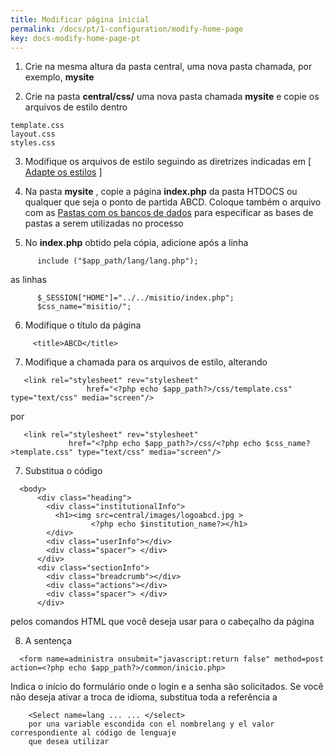 ```yaml
---
title: Modificar página inicial
permalink: /docs/pt/1-configuration/modify-home-page
key: docs-modify-home-page-pt
---
```


1. Crie na mesma altura da pasta central, uma nova pasta chamada, por exemplo, **mysite**

2. Crie na pasta **central/css/** uma nova pasta chamada **mysite** e copie os arquivos de estilo dentro

```
template.css
layout.css
styles.css
```

3. Modifique os arquivos de estilo seguindo as diretrizes indicadas em [ [Adapte os estilos](http://abcdwiki.net/wiki/pt/index.php?title=Cambiar_la_apariencia_%28colores_y/o_iconos%29_utilizados_en_la_interfaz_de_una_carpeta_de_bases_de_datos) ]

4. Na pasta **mysite** , copie a página **index.php** da pasta HTDOCS ou qualquer que seja o ponto de partida ABCD. Coloque também o arquivo com as [Pastas com os bancos de dados](http://abcdwiki.net/Carpetas_con_las_bases_de_datos "Pastas com os bancos de dados") para especificar as bases de pastas a serem utilizadas no processo

5. No **index.php** obtido pela cópia, adicione após a linha

```
      include ("$app_path/lang/lang.php");

```

as linhas

```
      $_SESSION["HOME"]="../../misitio/index.php";
      $css_name="misitio/";

```

6. Modifique o título da página

```
     <title>ABCD</title>

```

7. Modifique a chamada para os arquivos de estilo, alterando

```
   <link rel="stylesheet" rev="stylesheet"
                 href="<?php echo $app_path?>/css/template.css" type="text/css" media="screen"/>

```

por

```
   <link rel="stylesheet" rev="stylesheet"
             href="<?php echo $app_path?>/css/<?php echo $css_name?>template.css" type="text/css" media="screen"/>

```

7. Substitua o código

```
  <body>
      <div class="heading">
        <div class="institutionalInfo">
          <h1><img src=central/images/logoabcd.jpg >
                  <?php echo $institution_name?></h1>
        </div>
        <div class="userInfo"></div>
        <div class="spacer"> </div>
      </div>
      <div class="sectionInfo">
        <div class="breadcrumb"></div>
        <div class="actions"></div>
        <div class="spacer"> </div>
      </div>

```

pelos comandos HTML que você deseja usar para o cabeçalho da página

8. A sentença

```
  <form name=administra onsubmit="javascript:return false" method=post action=<?php echo $app_path?>/common/inicio.php>

```

Indica o início do formulário onde o login e a senha são solicitados. Se você não deseja ativar a troca de idioma, substitua toda a referência a

```
    <Select name=lang ... ... </select>
    por una variable escondida con el nombrelang y el valor correspondiente al código de lenguaje
    que desea utilizar
```